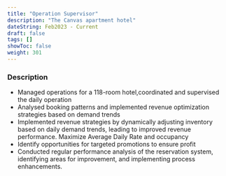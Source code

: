 ```yaml
---
title: "Operation Supervisor"
description: "The Canvas apartment hotel"
dateString: Feb2023 - Current
draft: false
tags: []
showToc: false
weight: 301
--- 
```


### Description

- Managed operations for a 118-room hotel,coordinated and supervised the daily operation
- Analysed booking patterns and implemented revenue optimization strategies based on demand trends
- Implemented revenue strategies by dynamically adjusting inventory based on daily demand trends, leading to improved revenue performance. Maximize Average Daily Rate and occupancy
- Identify opportunities for targeted promotions to ensure profit
- Conducted regular performance analysis of the reservation system, identifying areas for improvement, and implementing process enhancements.